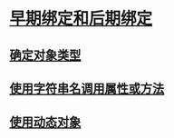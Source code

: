 # [早期绑定和后期绑定](index.md)
## [确定对象类型](determining-object-type.md)
## [使用字符串名调用属性或方法](calling-a-property-or-method-using-a-string-name.md)
## [使用动态对象](working-with-dynamic-objects.md)